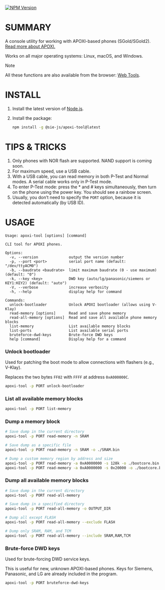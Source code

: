 [![NPM Version](https://img.shields.io/npm/v/%40sie-js%2Fsiemens-memory-dumper)](https://www.npmjs.com/package/@sie-js/siemens-memory-dumper)

# SUMMARY

A console utility for working with APOXI-based phones (SGold/SGold2). [Read more about APOXI.](https://siemens-mobile-hacks.github.io/docs/panasonic/)

Works on all major operating systems: Linux, macOS, and Windows.

> [!NOTE]
> All these functions are also available from the browser: [Web Tools](https://siemens-mobile-hacks.github.io/web-tools/).

# INSTALL

1. Install the latest version of [Node.js](https://nodejs.org/en/download/).
2. Install the package:

   ```bash
   npm install -g @sie-js/apoxi-tool@latest
   ```

# TIPS & TRICKS

1. Only phones with NOR flash are supported. NAND support is coming soon.
2. For maximum speed, use a USB cable.
3. With a USB cable, you can read memory in both P-Test and Normal modes. A serial cable works only in P-Test mode.
4. To enter P-Test mode: press the \* and # keys simultaneously, then turn on the phone using the power key. You should see a rainbow screen.
5. Usually, you don’t need to specify the `PORT` option, because it is detected automatically (by USB ID).

# USAGE

```
Usage: apoxi-tool [options] [command]

CLI tool for APOXI phones.

Options:
  -v, --version              output the version number
  -p, --port <port>          serial port name (default: "/dev/ttyACM0")
  -b, --baudrate <baudrate>  limit maximum baudrate (0 - use maximum) (default: "0")
  -k, --key <key>            DWD key (auto/lg/panasonic/siemens or KEY1:KEY2) (default: "auto")
  -V, --verbose              increase verbosity
  -h, --help                 display help for command

Commands:
  unlock-bootloader          Unlock APOXI bootloader (allows using V-Klay)
  read-memory [options]      Read and save phone memory
  read-all-memory [options]  Read and save all available phone memory blocks
  list-memory                List available memory blocks
  list-ports                 List available serial ports
  bruteforce-dwd-keys        Brute-force DWD keys
  help [command]             Display help for a command
```

### Unlock bootloader

Used for patching the boot mode to allow connections with flashers (e.g., V-Klay).

Replaces the two bytes `FF02` with `FFFF` at address `0xA000000C`.

```bash
apoxi-tool -p PORT unlock-bootloader
```

### List all available memory blocks

```bash
apoxi-tool -p PORT list-memory
```

### Dump a memory block

```bash
# Save dump in the current directory
apoxi-tool -p PORT read-memory -n SRAM

# Save dump as a specific file
apoxi-tool -p PORT read-memory -n SRAM -o ./SRAM.bin

# Dump a custom memory region by address and size
apoxi-tool -p PORT read-memory -a 0xA0000000 -s 128k -o ./bootcore.bin
apoxi-tool -p PORT read-memory -a 0xA0000000 -s 0x20000 -o ./bootcore.bin
```

### Dump all available memory blocks

```bash
# Save dump in the current directory
apoxi-tool -p PORT read-all-memory

# Save dump in a specified directory
apoxi-tool -p PORT read-all-memory -o OUTPUT_DIR

# Dump all except FLASH
apoxi-tool -p PORT read-all-memory --exclude FLASH

# Dump only SRAM, RAM, and TCM
apoxi-tool -p PORT read-all-memory --include SRAM,RAM,TCM
```

### Brute-force DWD keys

Used for brute-forcing DWD service keys.

This is useful for new, unknown APOXI-based phones. Keys for Siemens, Panasonic, and LG are already included in the program.

```bash
apoxi-tool -p PORT bruteforce-dwd-keys
```
